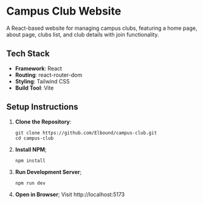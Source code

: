 # Campus Club Website

A React-based website for managing campus clubs, featuring a home page, about page, clubs list, and club details with join functionality.

## Tech Stack
- **Framework**: React
- **Routing**: react-router-dom
- **Styling**: Tailwind CSS
- **Build Tool**: Vite

## Setup Instructions
1. **Clone the Repository**:
    ```
    git clone https://github.com/Elbound/campus-club.git
    cd campus-club
    ```
2. **Install NPM**;
    ```
    npm install
    ```
3. **Run Development Server**;
    ```
    npm run dev
    ```
4. **Open in Browser**;
    Visit http://localhost:5173
